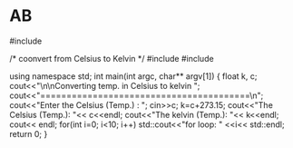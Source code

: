 # AB
#include <iostream>

/* coonvert from Celsius to Kelvin */
#include <string>
#include <vector>

using namespace std;
int main(int argc, char** argv[1]) {
float k, c;
cout<<"\n\nConverting temp. in Celsius to kelvin ";
cout<<"========================================\n";
cout<<"Enter the Celsius (Temp.) : ";
cin>>c;
k=c+273.15;
cout<<"The Celsius (Temp.): "<< c<<endl;
cout<<"The kelvin (Temp.): "<< k<<endl;
cout<< endl;
for(int i=0; i<10; i++)
std::cout<<"for loop: " <<i<<
std::endl;
	return 0;
}
